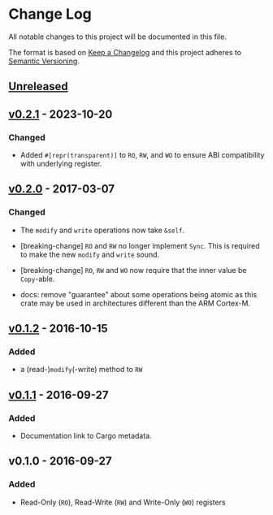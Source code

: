 # Change Log

All notable changes to this project will be documented in this file.

The format is based on [Keep a Changelog](http://keepachangelog.com/)
and this project adheres to [Semantic Versioning](http://semver.org/).

## [Unreleased]

## [v0.2.1] - 2023-10-20

### Changed

- Added `#[repr(transparent)]` to `RO`, `RW`, and `WO` to ensure ABI
  compatibility with underlying register.

## [v0.2.0] - 2017-03-07

### Changed

- The `modify` and `write` operations now take `&self`.

- [breaking-change] `RO` and `RW` no longer implement `Sync`. This is required
  to make the new `modify` and `write` sound.

- [breaking-change] `RO`, `RW` and `WO` now require that the inner value be
  `Copy`-able.

- docs: remove "guarantee" about some operations being atomic as this crate may
  be used in architectures different than the ARM Cortex-M.

## [v0.1.2] - 2016-10-15

### Added

- a (read-)`modify`(-write) method to `RW`

## [v0.1.1] - 2016-09-27

### Added

- Documentation link to Cargo metadata.

## v0.1.0 - 2016-09-27

### Added

- Read-Only (`RO`), Read-Write (`RW`) and Write-Only (`WO`) registers

[Unreleased]: https://github.com/rust-embedded/volatile-register/compare/v0.2.1...HEAD
[v0.2.1]: https://github.com/rust-embedded/volatile-register/compare/v0.2.0...v0.2.1
[v0.2.0]: https://github.com/rust-embedded/volatile-register/compare/v0.1.2...v0.2.0
[v0.1.2]: https://github.com/rust-embedded/volatile-register/compare/v0.1.1...v0.1.2
[v0.1.1]: https://github.com/rust-embedded/volatile-register/compare/v0.1.0...v0.1.1
